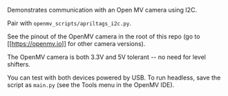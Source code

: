 Demonstrates communication with an Open MV camera using I2C.

Pair with `openmv_scripts/apriltags_i2c.py`.

See the pinout of the OpenMV camera in the root of this repo (go to [[https://openmv.io]] for other camera versions).

The OpenMV camera is both 3.3V and 5V tolerant -- no need for level shifters.

You can test with both devices powered by USB. To run headless, save the script as `main.py` (see the Tools menu in the OpenMV IDE).
